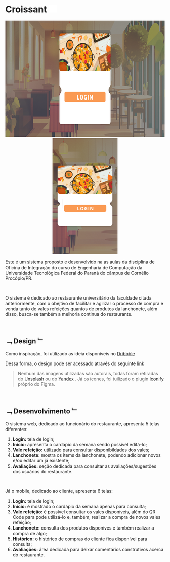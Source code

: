 # Croissant <img src="src/assets/croissant.svg" alt="croissant" width="24px" height="24px">

<p align="center"><img src="src/assets/frontCover.svg" alt="cover" width="720px" height="366px"/> <img src="src/assets/frontCoverMobile.svg" alt="cover mobile" width="206px" height="366px"></p>



Este é um sistema proposto e desenvolvido na as aulas da disciplina de Oficina de Integração do curso de Engenharia de Computação da Universidade Tecnológica Federal do Paraná do câmpus de Cornélio Procópio/PR.

<br/>

O sistema é dedicado ao restaurante universitário da faculdade citada anteriormente, com o obejtivo de facilitar e agilizar o processo de compra e venda tanto de vales refeições quantos de produtos da lanchonete, além disso, busca-se também a melhoria continua do restaurante.

<br/>

## ﹁ Design ﹂

Como inspiração, foi utilizado as ideia disponíveis no [Dribbble](https://dribbble.com/search/food)

Dessa forma, o design pode ser acessado através do seguinte [link](https://www.figma.com/file/5ZpIuwBRaqEiPgn3JOYKxR/Projeto-de-Oficina-de-Integra%C3%A7%C3%A3o?node-id=42%3A165)

> Nenhum das imagens utilizadas são autorais, todas foram retiradas do [Unsplash](https://www.google.com/url?sa=t&rct=j&q=&esrc=s&source=web&cd=&cad=rja&uact=8&ved=2ahUKEwiQ-OnDmIj7AhW6BbkGHfATAiIQFnoECAkQAQ&url=https%3A%2F%2Funsplash.com%2F&usg=AOvVaw07uHYdeyZQMneg6p8JTUC3) ou do [Yandex](https://yandex.com/images/) . Já os ícones, foi tuilizado o plugin [Iconify](https://www.figma.com/community/plugin/735098390272716381/Iconify) próprio do Figma.

<br/>

## ﹁ Desenvolvimento ﹂

O sistema web, dedicado ao funcionário do restaurante, apresenta 5 telas diferentes:

1. **Login:** tela de login;
2. **Início:** apresenta o cardápio da semana sendo possível editá-lo;
3. **Vale refeição:** utilizado para consultar disponibildades dos vales;
4. **Lanchonete:** mostra os items da lanchonete, podendo adicionar novos e/ou editar um já existente;
5. **Avaliações:** seção dedicada para consultar as avaliações/sugestões dos usuários do restaurante.
<br/>

Já o mobile, dedicado ao cliente, apresenta 6 telas:

1. **Login:** tela de login;
2. **Início:** é mostrado o cardápio da semana apenas para consulta;
3. **Vale refeição:** é possível consultar os vales disponíveis, além do QR Code para pode utilizá-lo e, também, realizar a compra de novos vales refeição;
4. **Lanchonete:** consulta dos produtos disponíves e também realizar a compra de algo;
5. **Histórico:**  o histórico de compras do cliente fica disponível para consulta;
6. **Avaliações:** área dedicada para deixar comentários construtivos acerca do restaurante.
